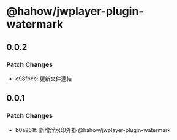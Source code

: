 # @hahow/jwplayer-plugin-watermark

## 0.0.2

### Patch Changes

- c98fbcc: 更新文件連結

## 0.0.1

### Patch Changes

- b0a261f: 新增浮水印外掛 @hahow/jwplayer-plugin-watermark
